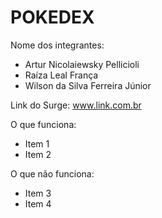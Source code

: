 # POKEDEX

Nome dos integrantes: 
- Artur Nicolaiewsky Pellicioli
- Raíza Leal França
- Wilson da Silva Ferreira Júnior

Link do Surge: www.link.com.br

O que funciona:
- Item 1
- Item 2

O que não funciona: 
- Item 3
- Item 4
